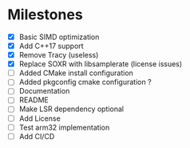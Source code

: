 # Milestones
- [x] Basic SIMD optimization
- [x] Add C++17 support
- [x] Remove Tracy (useless)
- [x] Replace SOXR with libsamplerate (license issues)
- [ ] Added CMake install configuration
- [ ] Added pkgconfig cmake configuration ?
- [ ] Documentation
- [ ] README
- [ ] Make LSR dependency optional
- [ ] Add License
- [ ] Test arm32 implementation
- [ ] Add CI/CD